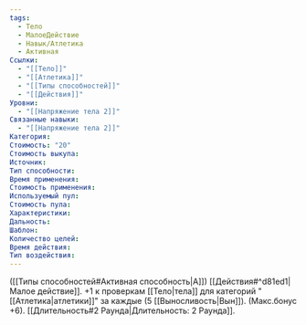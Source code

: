 ```yaml
---
tags:
  - Тело
  - МалоеДействие
  - Навык/Атлетика
  - Активная
Ссылки:
  - "[[Тело]]"
  - "[[Атлетика]]"
  - "[[Типы способностей]]"
  - "[[Действия]]"
Уровни:
  - "[[Напряжение тела 2]]"
Связанные навыки:
  - "[[Напряжение тела 2]]"
Категория: 
Стоимость: "20"
Стоимость выкупа:
Источник:
Тип способности:
Время применения:
Стоимость применения:
Используемый пул:
Стоимость пула:
Характеристики:
Дальность:
Шаблон:
Количество целей:
Время действия:
Тип воздействия:
---
```

([[Типы способностей#Активная способность|А]]) [[Действия#^d81ed1|Малое действие]]. +1 к проверкам [[Тело|тела]] для категорий "[[Атлетика|атлетики]]" за каждые (5 [[Выносливость|Вын]]). (Макс.бонус +6). [[Длительность#2 Раунда|Длительность: 2 Раунда]].
